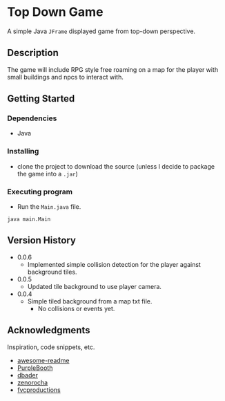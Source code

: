 # Top Down Game 

A simple Java `JFrame` displayed game from top-down perspective. 

## Description

The game will include RPG style free roaming on a map for the player with small buildings and npcs to interact with.

## Getting Started

### Dependencies

* Java

### Installing

* clone the project to download the source (unless I decide to package the game into a `.jar`)

### Executing program

* Run the `Main.java` file.
```
java main.Main
```

## Version History

* 0.0.6
    * Implemented simple collision detection for the player against background tiles.
* 0.0.5
    * Updated tile background to use player camera.
* 0.0.4
    * Simple tiled background from a map txt file.
      * No collisions or events yet.

## Acknowledgments

Inspiration, code snippets, etc.
* [awesome-readme](https://github.com/matiassingers/awesome-readme)
* [PurpleBooth](https://gist.github.com/PurpleBooth/109311bb0361f32d87a2)
* [dbader](https://github.com/dbader/readme-template)
* [zenorocha](https://gist.github.com/zenorocha/4526327)
* [fvcproductions](https://gist.github.com/fvcproductions/1bfc2d4aecb01a834b46)
